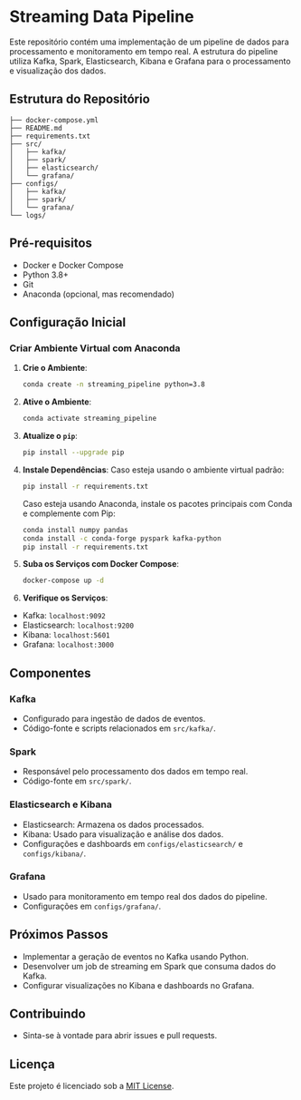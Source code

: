 # Streaming Data Pipeline

Este repositório contém uma implementação de um pipeline de dados para processamento e monitoramento em tempo real. A estrutura do pipeline utiliza Kafka, Spark, Elasticsearch, Kibana e Grafana para o processamento e visualização dos dados.

## Estrutura do Repositório
```
├── docker-compose.yml
├── README.md
├── requirements.txt
├── src/
│   ├── kafka/
│   ├── spark/
│   ├── elasticsearch/
│   └── grafana/
├── configs/
│   ├── kafka/
│   ├── spark/
│   └── grafana/
└── logs/
```

## Pré-requisitos
- Docker e Docker Compose
- Python 3.8+
- Git
- Anaconda (opcional, mas recomendado)

## Configuração Inicial

### Criar Ambiente Virtual com Anaconda
1. **Crie o Ambiente**:
   ```bash
   conda create -n streaming_pipeline python=3.8
   ```

2. **Ative o Ambiente**:
   ```bash
   conda activate streaming_pipeline
   ```

3. **Atualize o `pip`**:
   ```bash
   pip install --upgrade pip
   ```

4. **Instale Dependências**:
   Caso esteja usando o ambiente virtual padrão:
   ```bash
   pip install -r requirements.txt
   ```
   Caso esteja usando Anaconda, instale os pacotes principais com Conda e complemente com Pip:
   ```bash
   conda install numpy pandas
   conda install -c conda-forge pyspark kafka-python
   pip install -r requirements.txt
   ```

5. **Suba os Serviços com Docker Compose**:
   ```bash
   docker-compose up -d
   ```

6. **Verifique os Serviços**:
- Kafka: `localhost:9092`
- Elasticsearch: `localhost:9200`
- Kibana: `localhost:5601`
- Grafana: `localhost:3000`

## Componentes

### Kafka
- Configurado para ingestão de dados de eventos.
- Código-fonte e scripts relacionados em `src/kafka/`.

### Spark
- Responsável pelo processamento dos dados em tempo real.
- Código-fonte em `src/spark/`.

### Elasticsearch e Kibana
- Elasticsearch: Armazena os dados processados.
- Kibana: Usado para visualização e análise dos dados.
- Configurações e dashboards em `configs/elasticsearch/` e `configs/kibana/`.

### Grafana
- Usado para monitoramento em tempo real dos dados do pipeline.
- Configurações em `configs/grafana/`.

## Próximos Passos
- Implementar a geração de eventos no Kafka usando Python.
- Desenvolver um job de streaming em Spark que consuma dados do Kafka.
- Configurar visualizações no Kibana e dashboards no Grafana.

## Contribuindo
- Sinta-se à vontade para abrir issues e pull requests.

## Licença
Este projeto é licenciado sob a [MIT License](LICENSE).
